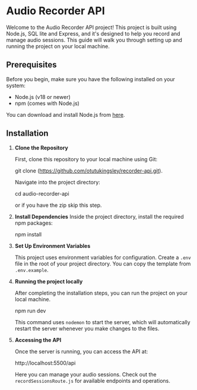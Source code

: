 # Audio Recorder API

Welcome to the Audio Recorder API project! This project is built using 
Node.js, SQL lite and Express, and it's designed to help you record and manage audio sessions. This guide will walk you through setting up and running the project on your local machine.

## Prerequisites

Before you begin, make sure you have the following installed on your system:

- Node.js (v18 or newer)
- npm (comes with Node.js)

You can download and install Node.js from [here](https://nodejs.org/).

## Installation

1. **Clone the Repository**

   First, clone this repository to your local machine using Git:

   git clone (https://github.com/otutukingsley/recorder-api.git).

   Navigate into the project directory:

   cd audio-recorder-api

   or if you have the zip skip this step.

2. **Install Dependencies**
    Inside the project directory, install the required npm packages:

    npm install

3. **Set Up Environment Variables**

    This project uses environment variables for configuration. Create a `.env` file in the root of your project directory. You can copy the template from `.env.example`.

4. **Running the project locally**

    After completing the installation steps, you can run the project on your local machine.

    npm run dev

    This command uses `nodemon` to start the server, which will automatically restart the server whenever you make changes to the files.

5. **Accessing the API**

    Once the server is running, you can access the API at:

    http://localhost:5500/api 

    Here you can manage your audio sessions. Check out the `recordSessionsRoute.js` for available endpoints and operations.